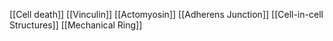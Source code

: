 [[Cell death]]
[[Vinculin]]
[[Actomyosin]]
[[Adherens Junction]]
[[Cell-in-cell Structures]]
[[Mechanical Ring]]
